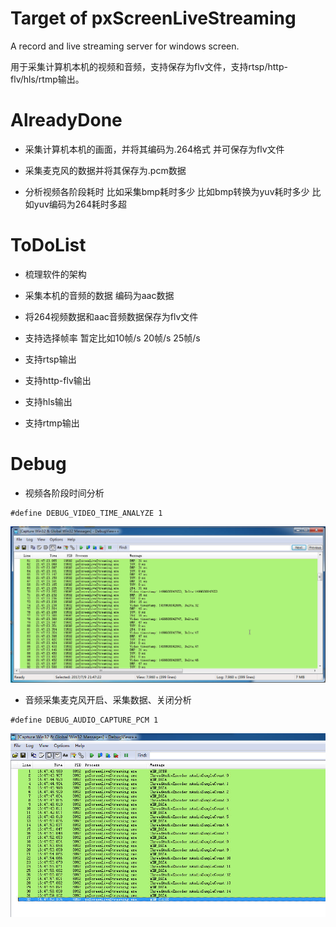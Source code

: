 # Target of pxScreenLiveStreaming
A record and live streaming server for windows screen.

用于采集计算机本机的视频和音频，支持保存为flv文件，支持rtsp/http-flv/hls/rtmp输出。

# AlreadyDone
- 采集计算机本机的画面，并将其编码为.264格式 并可保存为flv文件
- 采集麦克风的数据并将其保存为.pcm数据

- 分析视频各阶段耗时
比如采集bmp耗时多少
比如bmp转换为yuv耗时多少
比如yuv编码为264耗时多超

# ToDoList
- 梳理软件的架构

- 采集本机的音频的数据 编码为aac数据

- 将264视频数据和aac音频数据保存为flv文件

- 支持选择帧率 暂定比如10帧/s 20帧/s 25帧/s 

- 支持rtsp输出
- 支持http-flv输出
- 支持hls输出
- 支持rtmp输出

# Debug
- 视频各阶段时间分析
```
#define DEBUG_VIDEO_TIME_ANALYZE 1
```
![结合DebugView++分析视频各阶段耗时](https://github.com/ZhaoliangGuo/Resources/blob/master/images/time_analyze.jpg)

- 音频采集麦克风开启、采集数据、关闭分析
```
#define DEBUG_AUDIO_CAPTURE_PCM 1
```
![音频采集麦克风开启、采集数据、关闭分析](https://github.com/ZhaoliangGuo/Resources/blob/master/audio_pcm_capture_analyze.jpg)
